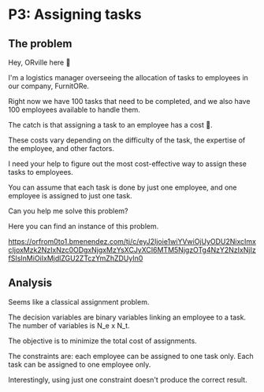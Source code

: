 # P3: Assigning tasks

## The problem

Hey, ORville here 👋

I'm a logistics manager overseeing the allocation of tasks to employees in our company, FurnitORe.

Right now we have 100 tasks that need to be completed, and we also have 100 employees available to handle them.

The catch is that assigning a task to an employee has a cost 💸.

These costs vary depending on the difficulty of the task, the expertise of the employee, and other factors.

I need your help to figure out the most cost-effective way to assign these tasks to employees.

You can assume that each task is done by just one employee, and one employee is assigned to just one task.

Can you help me solve this problem?

Here you can find an instance of this problem.

https://orfrom0to1.bmenendez.com/tj/c/eyJ2Ijoie1wiYVwiOjUyODU2NixcImxcIjoxMzk2NzIxNzc0ODgxNjgxMzYsXCJyXCI6MTM5NjgzOTg4NzY2NzIxNjIzfSIsInMiOiIxMjdlZGU2ZTczYmZhZDUyIn0

## Analysis

Seems like a classical assignment problem.

The decision variables are binary variables linking an employee to a task. The number of variables is N_e x N_t.

The objective is to minimize the total cost of assignments.

The constraints are: each employee can be assigned to one task only. Each task can be assigned to one employee only.

Interestingly, using just one constraint doesn't produce the correct result.
